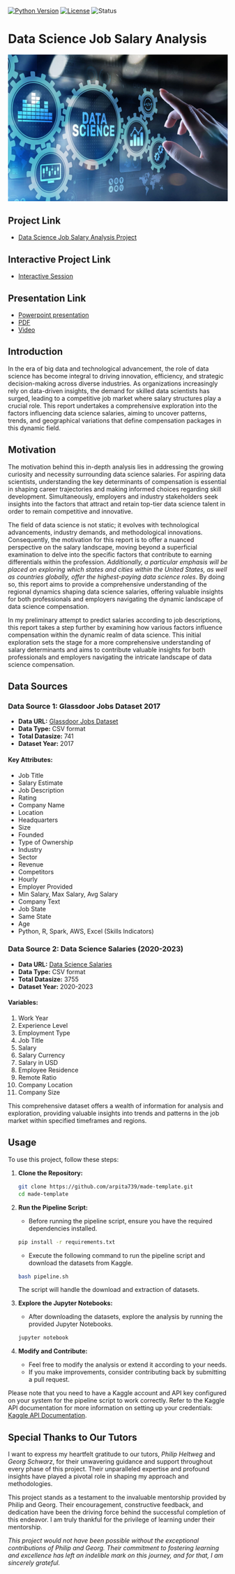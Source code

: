 [![Python Version](https://img.shields.io/badge/Python-3.11%2B-blue)](https://www.python.org/downloads/release/python-3110/)
[![License](https://img.shields.io/badge/License-MIT-green)](LICENSE)
![Status](https://img.shields.io/badge/Status-In%20Progress-yellow)

# Data Science Job Salary Analysis
![Data Science](Data-Science-Studium.jpeg)

## Project Link

- [Data Science Job Salary Analysis Project](https://github.com/arpita739/made-template/blob/main/project/report.ipynb)

## Interactive Project Link

- [Interactive Session](https://arpita739.github.io/made-template/project/report.html)
  
## Presentation Link
- [Powerpoint presentation](https://github.com/arpita739/made-template/blob/main/Presentation_MADE.pptx)
- [PDF](https://github.com/arpita739/made-template/blob/main/Presentation_MADE.pdf)
- [Video](https://drive.google.com/file/d/1czJG939X7FBSimC4RWIwrdTFH5Lsa2FA/view?usp=sharing)

## Introduction

In the era of big data and technological advancement, the role of data science has become integral to driving innovation, efficiency, and strategic decision-making across diverse industries. As organizations increasingly rely on data-driven insights, the demand for skilled data scientists has surged, leading to a competitive job market where salary structures play a crucial role. This report undertakes a comprehensive exploration into the factors influencing data science salaries, aiming to uncover patterns, trends, and geographical variations that define compensation packages in this dynamic field.

## Motivation

The motivation behind this in-depth analysis lies in addressing the growing curiosity and necessity surrounding data science salaries. For aspiring data scientists, understanding the key determinants of compensation is essential in shaping career trajectories and making informed choices regarding skill development. Simultaneously, employers and industry stakeholders seek insights into the factors that attract and retain top-tier data science talent in order to remain competitive and innovative.

The field of data science is not static; it evolves with technological advancements, industry demands, and methodological innovations. Consequently, the motivation for this report is to offer a nuanced perspective on the salary landscape, moving beyond a superficial examination to delve into the specific factors that contribute to earning differentials within the profession. *Additionally, a particular emphasis will be placed on exploring which states and cities within the United States, as well as countries globally, offer the highest-paying data science roles*. By doing so, this report aims to provide a comprehensive understanding of the regional dynamics shaping data science salaries, offering valuable insights for both professionals and employers navigating the dynamic landscape of data science compensation.

In my preliminary attempt to predict salaries according to job descriptions, this report takes a step further by examining how various factors influence compensation within the dynamic realm of data science. This initial exploration sets the stage for a more comprehensive understanding of salary determinants and aims to contribute valuable insights for both professionals and employers navigating the intricate landscape of data science compensation.

## Data Sources

### Data Source 1: Glassdoor Jobs Dataset 2017

- **Data URL:** [Glassdoor Jobs Dataset](https://www.kaggle.com/datasets/thedevastator/jobs-dataset-from-glassdoor/)
- **Data Type:** CSV format
- **Total Datasize:** 741
- **Dataset Year:** 2017

#### Key Attributes:
- Job Title
- Salary Estimate
- Job Description
- Rating
- Company Name
- Location
- Headquarters
- Size
- Founded
- Type of Ownership
- Industry
- Sector
- Revenue
- Competitors
- Hourly
- Employer Provided
- Min Salary, Max Salary, Avg Salary
- Company Text
- Job State
- Same State
- Age
- Python, R, Spark, AWS, Excel (Skills Indicators)

### Data Source 2: Data Science Salaries (2020-2023)

- **Data URL:** [Data Science Salaries](https://www.kaggle.com/datasets/arnabchaki/data-science-salaries-2023)
- **Data Type:** CSV format
- **Total Datasize:** 3755
- **Dataset Year:** 2020-2023

#### Variables:
1. Work Year
2. Experience Level
3. Employment Type
4. Job Title
5. Salary
6. Salary Currency
7. Salary in USD
8. Employee Residence
9. Remote Ratio
10. Company Location
11. Company Size

This comprehensive dataset offers a wealth of information for analysis and exploration, providing valuable insights into trends and patterns in the job market within specified timeframes and regions.

## Usage

To use this project, follow these steps:

1. **Clone the Repository:**
   ```bash
   git clone https://github.com/arpita739/made-template.git
   cd made-template
   ```

2. **Run the Pipeline Script:**
   - Before running the pipeline script, ensure you have the required dependencies installed.
   ```bash
   pip install -r requirements.txt
   ```

   - Execute the following command to run the pipeline script and download the datasets from Kaggle.
   ```bash
   bash pipeline.sh
   ```

   The script will handle the download and extraction of datasets.

3. **Explore the Jupyter Notebooks:**
   - After downloading the datasets, explore the analysis by running the provided Jupyter Notebooks.
   ```bash
   jupyter notebook
   ```

4. **Modify and Contribute:**
   - Feel free to modify the analysis or extend it according to your needs.
   - If you make improvements, consider contributing back by submitting a pull request.

Please note that you need to have a Kaggle account and API key configured on your system for the pipeline script to work correctly. Refer to the Kaggle API documentation for more information on setting up your credentials: [Kaggle API Documentation](https://www.kaggle.com/docs/api).


## Special Thanks to Our Tutors

I want to express my heartfelt gratitude to our tutors, *Philip Heltweg* and *Georg Schwarz*, for their unwavering guidance and support throughout every phase of this project. Their unparalleled expertise and profound insights have played a pivotal role in shaping my approach and methodologies.

This project stands as a testament to the invaluable mentorship provided by Philip and Georg. Their encouragement, constructive feedback, and dedication have been the driving force behind the successful completion of this endeavor. I am truly thankful for the privilege of learning under their mentorship.

*This project would not have been possible without the exceptional contributions of Philip and Georg. Their commitment to fostering learning and excellence has left an indelible mark on this journey, and for that, I am sincerely grateful.*
